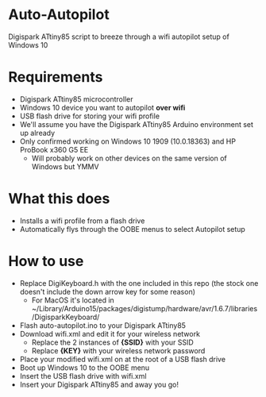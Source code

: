 # Auto-Autopilot
Digispark ATtiny85 script to breeze through a wifi autopilot setup of Windows 10

# Requirements
- Digispark ATtiny85 microcontroller
- Windows 10 device you want to autopilot **over wifi**
- USB flash drive for storing your wifi profile
- We'll assume you have the Digispark ATtiny85 Arduino environment set up already
- Only confirmed working on Windows 10 1909 (10.0.18363) and HP ProBook x360 G5 EE
  - Will probably work on other devices on the same version of Windows but YMMV

# What this does
- Installs a wifi profile from a flash drive
- Automatically flys through the OOBE menus to select Autopilot setup

# How to use
- Replace DigiKeyboard.h with the one included in this repo (the stock one doesn't include the down arrow key for some reason)
  - For MacOS it's located in ~/Library/Arduino15/packages/digistump/hardware/avr/1.6.7/libraries/DigisparkKeyboard/
- Flash auto-autopilot.ino to your Digispark ATtiny85
- Download wifi.xml and edit it for your wireless network
  - Replace the 2 instances of **{SSID}** with your SSID
  - Replace **{KEY}** with your wireless network password
- Place your modified wifi.xml on at the root of a USB flash drive
- Boot up Windows 10 to the OOBE menu
- Insert the USB flash drive with wifi.xml
- Insert your Digispark ATtiny85 and away you go!
